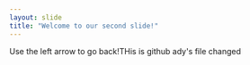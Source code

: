 ```yaml
---
layout: slide
title: "Welcome to our second slide!"
---
```

Use the left arrow to go back!THis is github ady's file changed
